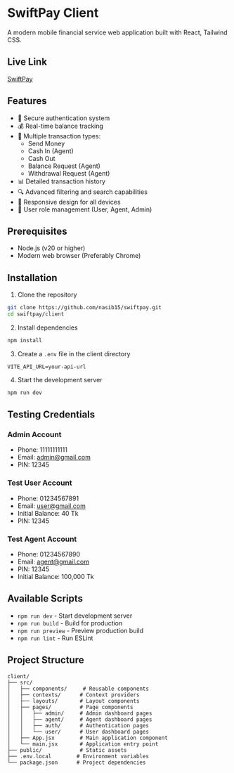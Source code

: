 # SwiftPay Client

A modern mobile financial service web application built with React, Tailwind CSS.

## Live Link

[SwiftPay](https://swiftpay-nasib-client.vercel.app/)

## Features

- 🔐 Secure authentication system
- 💰 Real-time balance tracking
- 💸 Multiple transaction types:
  - Send Money
  - Cash In (Agent)
  - Cash Out
  - Balance Request (Agent)
  - Withdrawal Request (Agent)
- 📊 Detailed transaction history
- 🔍 Advanced filtering and search capabilities
- 📱 Responsive design for all devices
- 👥 User role management (User, Agent, Admin)

## Prerequisites

- Node.js (v20 or higher)
- Modern web browser (Preferably Chrome)

## Installation

1. Clone the repository

```bash
git clone https://github.com/nasib15/swiftpay.git
cd swiftpay/client
```

2. Install dependencies

```bash
npm install
```

3. Create a `.env` file in the client directory

```env
VITE_API_URL=your-api-url
```

4. Start the development server

```bash
npm run dev
```

## Testing Credentials

### Admin Account

- Phone: 11111111111
- Email: admin@gmail.com
- PIN: 12345

### Test User Account

- Phone: 01234567891
- Email: user@gmail.com
- Initial Balance: 40 Tk
- PIN: 12345

### Test Agent Account

- Phone: 01234567890
- Email: agent@gmail.com
- PIN: 12345
- Initial Balance: 100,000 Tk

## Available Scripts

- `npm run dev` - Start development server
- `npm run build` - Build for production
- `npm run preview` - Preview production build
- `npm run lint` - Run ESLint

## Project Structure

```
client/
├── src/
│   ├── components/     # Reusable components
│   ├── contexts/      # Context providers
│   ├── layouts/       # Layout components
│   ├── pages/         # Page components
│   │   ├── admin/     # Admin dashboard pages
│   │   ├── agent/     # Agent dashboard pages
│   │   ├── auth/      # Authentication pages
│   │   └── user/      # User dashboard pages
│   ├── App.jsx        # Main application component
│   └── main.jsx       # Application entry point
├── public/            # Static assets
├── .env.local        # Environment variables
└── package.json      # Project dependencies
```
